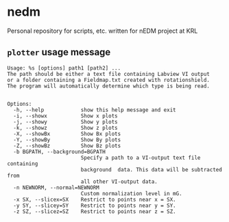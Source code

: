 nedm
====

Personal repository for scripts, etc. written for nEDM project at KRL

`plotter` usage message
-----------------------

    Usage: %s [options] path1 [path2] ...
    The path should be either a text file containing Labview VI output
    or a folder containing a Fieldmap.txt created with rotationshield.
    The program will automatically determine which type is being read.


    Options:
      -h, --help            show this help message and exit
      -i, --showx           Show x plots
      -j, --showy           Show y plots
      -k, --showz           Show z plots
      -X, --showBx          Show Bx plots
      -Y, --showBy          Show By plots
      -Z, --showBz          Show Bz plots
      -b BGPATH, --background=BGPATH
                            Specify a path to a VI-output text file containing
                            background  data. This data will be subtracted from
                            all other VI-output data.
      -n NEWNORM, --normal=NEWNORM
                            Custom normalization level in mG.
      -x SX, --slicex=SX    Restrict to points near x = SX.
      -y SY, --slicey=SY    Restrict to points near y = SY.
      -z SZ, --slicez=SZ    Restrict to points near z = SZ.
